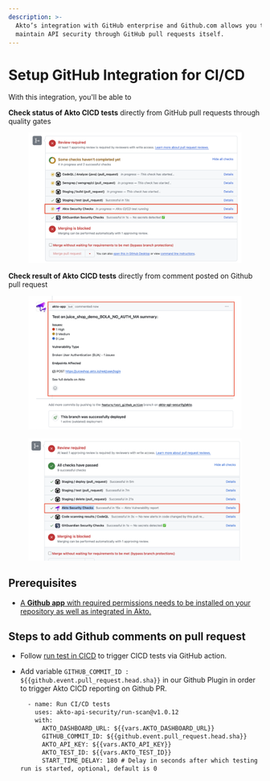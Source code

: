 ```yaml
---
description: >-
  Akto’s integration with GitHub enterprise and Github.com allows you to
  maintain API security through GitHub pull requests itself.
---
```


# Setup GitHub Integration for CI/CD

With this integration, you'll be able to

**Check status of Akto CICD tests** directly from GitHub pull requests through quality gates

<figure><img src="../../../.gitbook/assets/image (1) (1) (1) (1) (1) (1) (1).png" alt=""><figcaption></figcaption></figure>

**Check result of Akto CICD tests** directly from comment posted on Github pull request

<figure><img src="../../../.gitbook/assets/image (1) (1) (1) (1) (1) (1) (1) (1).png" alt=""><figcaption></figcaption></figure>

<figure><img src="../../../.gitbook/assets/image (2) (1) (1) (1) (1) (1).png" alt=""><figcaption></figcaption></figure>

## Prerequisites

* [A **Github app** with required permissions needs to be installed on your repository as well as integrated in Akto.](create-github-app.md)

## Steps to add Github comments on pull request

* Follow [run test in CICD](../run-tests-in-cicd.md) to trigger CICD tests via GitHub action.
*   Add variable `GITHUB_COMMIT_ID : ${{github.event.pull_request.head.sha}}` in our Github Plugin in order to trigger Akto CICD reporting on Github PR.

    ```
      - name: Run CI/CD tests
        uses: akto-api-security/run-scan@v1.0.12
        with:
          AKTO_DASHBOARD_URL: ${{vars.AKTO_DASHBOARD_URL}}
          GITHUB_COMMIT_ID: ${{github.event.pull_request.head.sha}}
          AKTO_API_KEY: ${{vars.AKTO_API_KEY}}
          AKTO_TEST_ID: ${{vars.AKTO_TEST_ID}}
          START_TIME_DELAY: 180 # Delay in seconds after which testing run is started, optional, default is 0 
    ```
